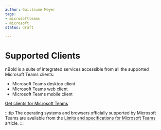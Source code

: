 ```yaml
---
author: Guillaume Meyer
tags:
- microsoftteams
- microsoft
status: draft

---
```

# Supported Clients

nBold is a suite of integrated services accessible from all the supported Microsoft Teams clients:

* Microsoft Teams desktop client
* Microsoft Teams web client
* Microsoft Teams mobile client

[Get clients for Microsoft Teams](https://docs.microsoft.com/en-us/microsoftteams/get-clients)

:::tip
The operating systems and browsers officially supported by Microsoft Teams are available from the [Limits and specifications for Microsoft Teams](https://docs.microsoft.com/en-us/microsoftteams/limits-specifications-teams) article.
:::